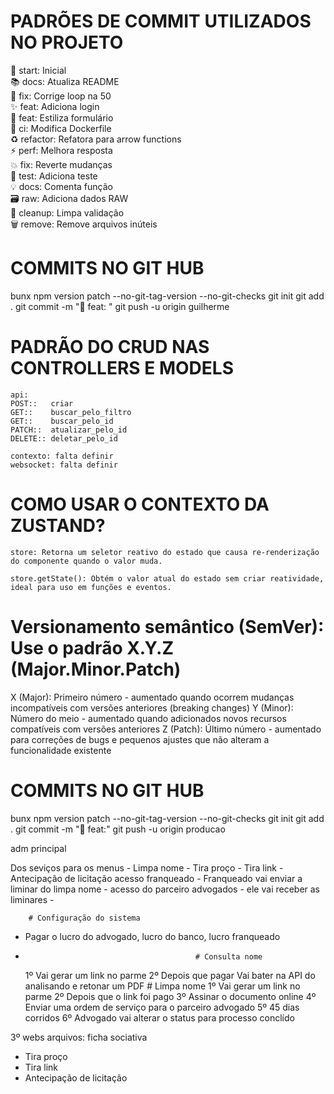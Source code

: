 # PADRÕES DE COMMIT UTILIZADOS NO PROJETO

🎉 start: Inicial  
📚 docs: Atualiza README  
🐛 fix: Corrige loop na 50  
✨ feat: Adiciona login  
💄 feat: Estiliza formulário  
🧱 ci: Modifica Dockerfile  
♻️ refactor: Refatora para arrow functions  
⚡ perf: Melhora resposta  
💥 fix: Reverte mudanças  
🧪 test: Adiciona teste  
💡 docs: Comenta função  
🗃️ raw: Adiciona dados RAW  
🧹 cleanup: Limpa validação  
🗑️ remove: Remove arquivos inúteis

# COMMITS NO GIT HUB

bunx npm version patch --no-git-tag-version --no-git-checks
git init
git add .
git commit -m "💄 feat: "
git push -u origin guilherme

# PADRÃO DO CRUD NAS CONTROLLERS E MODELS

```plaintext
api:
POST::   criar
GET::    buscar_pelo_filtro
GET::    buscar_pelo_id
PATCH::  atualizar_pelo_id
DELETE:: deletar_pelo_id

contexto: falta definir
websocket: falta definir

```

# COMO USAR O CONTEXTO DA ZUSTAND?

```plaintext
store: Retorna um seletor reativo do estado que causa re-renderização do componente quando o valor muda.

store.getState(): Obtém o valor atual do estado sem criar reatividade, ideal para uso em funções e eventos.
```

# Versionamento semântico (SemVer): Use o padrão X.Y.Z (Major.Minor.Patch)

X (Major): Primeiro número - aumentado quando ocorrem mudanças incompatíveis com versões anteriores (breaking changes)
Y (Minor): Número do meio - aumentado quando adicionados novos recursos compatíveis com versões anteriores
Z (Patch): Último número - aumentado para correções de bugs e pequenos ajustes que não alteram a funcionalidade existente

# COMMITS NO GIT HUB

bunx npm version patch --no-git-tag-version --no-git-checks
git init
git add .
git commit -m "💄 feat:"
git push -u origin producao

adm principal

Dos seviços para os menus - Limpa nome - Tira proço - Tira link - Antecipação de licitação
acesso franqueado - Franqueado vai enviar a liminar do limpa nome -
acesso do parceiro advogados - ele vai receber as liminares -

        # Configuração do sistema

-   Pagar o lucro do advogado, lucro do banco, lucro franqueado
-                                           # Consulta nome

    1º Vai gerar um link no parme
    2º Depois que pagar Vai bater na API do analisando e retonar um PDF # Limpa nome
    1º Vai gerar um link no parme
    2º Depois que o link foi pago
    3º Assinar o documento online
    4º Enviar uma ordem de serviço para o parceiro advogado
    5º 45 dias corridos
    6º Advogado vai alterar o status para processo conclído

3º webs
arquivos:
ficha sociativa

-   Tira proço
-   Tira link
-   Antecipação de licitação
